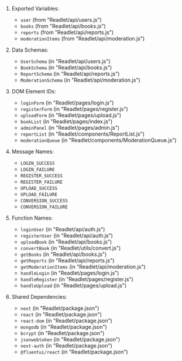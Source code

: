 1. Exported Variables:
   - `user` (from "Readlet/api/users.js")
   - `books` (from "Readlet/api/books.js")
   - `reports` (from "Readlet/api/reports.js")
   - `moderationItems` (from "Readlet/api/moderation.js")

2. Data Schemas:
   - `UserSchema` (in "Readlet/api/users.js")
   - `BookSchema` (in "Readlet/api/books.js")
   - `ReportSchema` (in "Readlet/api/reports.js")
   - `ModerationSchema` (in "Readlet/api/moderation.js")

3. DOM Element IDs:
   - `loginForm` (in "Readlet/pages/login.js")
   - `registerForm` (in "Readlet/pages/register.js")
   - `uploadForm` (in "Readlet/pages/upload.js")
   - `bookList` (in "Readlet/pages/index.js")
   - `adminPanel` (in "Readlet/pages/admin.js")
   - `reportList` (in "Readlet/components/ReportList.js")
   - `moderationQueue` (in "Readlet/components/ModerationQueue.js")

4. Message Names:
   - `LOGIN_SUCCESS`
   - `LOGIN_FAILURE`
   - `REGISTER_SUCCESS`
   - `REGISTER_FAILURE`
   - `UPLOAD_SUCCESS`
   - `UPLOAD_FAILURE`
   - `CONVERSION_SUCCESS`
   - `CONVERSION_FAILURE`

5. Function Names:
   - `loginUser` (in "Readlet/api/auth.js")
   - `registerUser` (in "Readlet/api/auth.js")
   - `uploadBook` (in "Readlet/api/books.js")
   - `convertBook` (in "Readlet/utils/convert.js")
   - `getBooks` (in "Readlet/api/books.js")
   - `getReports` (in "Readlet/api/reports.js")
   - `getModerationItems` (in "Readlet/api/moderation.js")
   - `handleLogin` (in "Readlet/pages/login.js")
   - `handleRegister` (in "Readlet/pages/register.js")
   - `handleUpload` (in "Readlet/pages/upload.js")

6. Shared Dependencies:
   - `next` (in "Readlet/package.json")
   - `react` (in "Readlet/package.json")
   - `react-dom` (in "Readlet/package.json")
   - `mongodb` (in "Readlet/package.json")
   - `bcrypt` (in "Readlet/package.json")
   - `jsonwebtoken` (in "Readlet/package.json")
   - `next-auth` (in "Readlet/package.json")
   - `@fluentui/react` (in "Readlet/package.json")